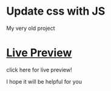 # Update css with JS
My very old project

# [Live Preview](https://taheirahmedashraf.github.io/Change-CSS-var-withJS/)
click here for live preview!

I hope it will be helpful for you
